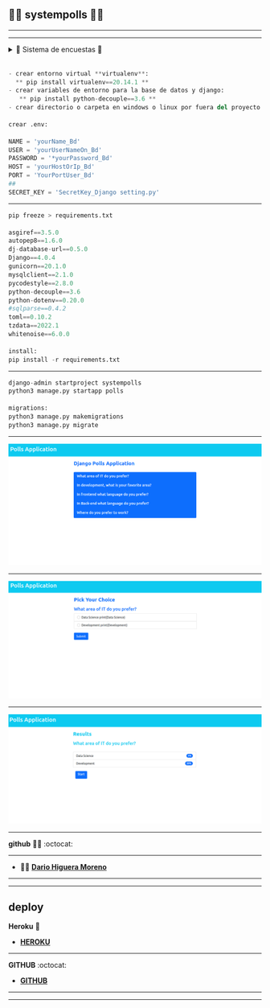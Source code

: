 ##  👨‍🎓  systempolls  👨‍🎓 
___
___

<details>

<summary>  🔎 Sistema de encuestas 🔎 </summary>

Construir un sistema de encuesta en el cual se pueda escoger una pregunta y se pueda votar por las opciones que tiene disponible para finalmente ver la cantidad de votos que tiene cada opción de la pregunta seleccionada.

**recursos:**

https://arizamoises.notion.site/Material-apoyo-Framework-Django-a3114df81e7d4f21a620fe735fc0e623

Contexto del proyecto
Contexto del proyecto

Subimos el nivel ahora ya vas a tomar de la documentación oficial de Python para construir un sistema de encuestas para hacer votaciones al tema que prefieras solo ten en cuenta los siguientes requerimientos:

- Debe hacer uso de archivos estáticos para su personalización de interfaz (CSS, imágenes o javascript de ser - - necesario)

- El nombre del proyecto será **systempolls** y el de la aplicación será **polls**
Debe contar con al menos **5 preguntas** las cuales vana tener **tres opciones para escoger**

- Como debe realizarse en el menor tiempo posible, también se recomienda el uso de  Boostrap 5 para la personalización de los templates

- De hacer uso de una base de datos en MYSQL para el almacenamiento de las preguntas y selecciones
- Todos los templates deben heredar de una **estructura base (un archivo base.html)**
- Debe trabajar sobre un entorno virtual
- Debe proteger las variables de entorno que va a usar para el acceso a las bases de datos a través del archivo .env
- Debe contar con un archivo gitignore
- Debe tener un archivo requirements.txt
- Debe contar con un despliegue en Heroku
- Debe compartir el usuario y contraseña de superadministrador en el despliegue

### Modalidades pedagógicas
Realización de trabajo autónomo para imitar y transponer según las preferencias del estudiante

Resolución de problemas con base en la información proporcionada

### Criterios de rendimiento
Código en repositorio siguiendo buenas prácticas de desarrollo
Despliegue funcional
Personalización del sistema creado con base en su criterio como desarrollador

### Modalidades de evaluación
Revisión de desarrollo y funcionamiento del sistema creado por parte del formador con su respectiva retroalimentación.

### Entregables
- Link de github con su respectivo Readme bien organizado 
- Debe tener buenas prácticas de trabajo el código como gitignore, manejo de seguridad básica para variables de entorno (env) y entorno virtual
- Despliegue en Heroku
- Las credenciales para revisar en el despliegue el administrador de Django
- El plazo máximo será hasta el martes 3 de mayo

____

</details>

```python

- crear entorno virtual **virtualenv**:
  ** pip install virtualenv==20.14.1 **
- crear variables de entorno para la base de datos y django:
   ** pip install python-decouple==3.6 **
- crear directorio o carpeta en windows o linux por fuera del proyecto y la aplicación Django.

crear .env: 

NAME = 'yourName_Bd'
USER = 'yourUserNameOn_Bd'
PASSWORD = '*yourPassword_Bd'
HOST = 'yourHostOrIp_Bd'
PORT = 'YourPortUser_Bd'
##
SECRET_KEY = 'SecretKey_Django setting.py'

```
___

```python
pip freeze > requirements.txt

asgiref==3.5.0
autopep8==1.6.0
dj-database-url==0.5.0
Django==4.0.4
gunicorn==20.1.0
mysqlclient==2.1.0
pycodestyle==2.8.0
python-decouple==3.6
python-dotenv==0.20.0
#sqlparse==0.4.2
toml==0.10.2
tzdata==2022.1
whitenoise==6.0.0

install:
pip install -r requirements.txt

```
___

```python
django-admin startproject systempolls
python3 manage.py startapp polls

migrations:
python3 manage.py makemigrations
python3 manage.py migrate 

```
___

[![home](./img/home.png "systempolls")]()

___

[![choice](./img/choice.png "systempolls")]()

___

[![result](./img/result.png "systempolls")]()

___

**github** 👨‍💻 :octocat:
___

- 👨‍💻 **[Dario Higuera Moreno]( https://github.com/dariohimo)**

___
---

## deploy 
**Heroku** 📜
- **[HEROKU]( https://qqpolls.herokuapp.com/)**
---

**GITHUB** :octocat:
- **[GITHUB]( https://github.com/dariohimo/systempolls)**

___
---
